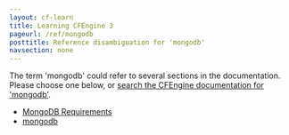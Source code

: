 ```yaml
---
layout: cf-learn
title: Learning CFEngine 3
pageurl: /ref/mongodb
posttitle: Reference disambiguation for 'mongodb'
navsection: none
---
```


The term 'mongodb' could refer to several sections in the documentation. Please choose one below, or
[search the CFEngine documentation for 'mongodb'](http://cfengine.com/docs/3.5/search.html?q=mongodb).

- [MongoDB Requirements](http://cfengine.com/docs/3.5/getting-started-installation.html#mongodb-requirements)
- [mongodb](http://cfengine.com/docs/3.5/manuals-enterprise-reporting-architecture.html#mongodb)
